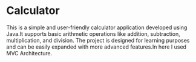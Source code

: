 # Calculator
This is a simple and user-friendly calculator application developed using Java.It supports basic arithmetic operations like addition, subtraction, multiplication, and division. The project is designed for learning purposes and can be easily expanded with more advanced features.In here I used MVC Architecture.
